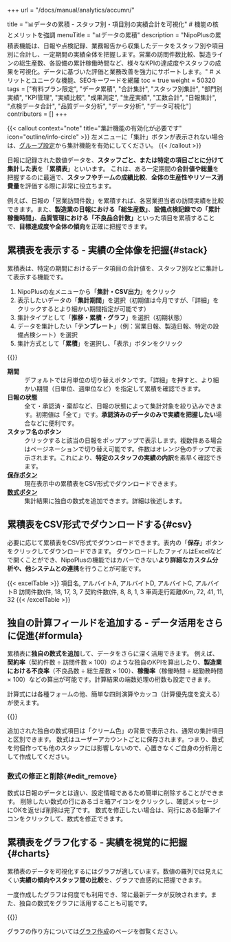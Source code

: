 +++
url = "/docs/manual/analytics/accumn/"

title = "📊データの累積 - スタッフ別・項目別の実績合計を可視化" # 機能の核とメリットを強調
menuTitle = "📊データの累積"
description = "NipoPlusの累積表機能は、日報や点検記録、業務報告から収集したデータをスタッフ別や項目別に合計し、一定期間の実績全体を把握します。営業の訪問件数比較、製造ラインの総生産数、各設備の累計稼働時間など、様々なKPIの達成度やスタッフの成果を可視化。データに基づいた評価と業務改善を強力にサポートします。" # メリットとユニークな機能、SEOキーワードを網羅
toc = true
weight = 50320
tags = ["有料プラン限定", "データ累積", "合計集計", "スタッフ別集計", "部門別実績", "KPI管理", "実績比較", "成果測定", "生産実績", "工数合計", "日報集計", "点検データ合計", "品質データ分析", "データ分析", "データ可視化"]
contributors = []
+++

{{< callout context="note" title="集計機能の有効化が必要です" icon="outline/info-circle" >}}
左メニューに「集計」ボタンが表示されない場合は、[グループ設定](/docs/setup/setting-group/#optionalFunction)から集計機能を有効にしてください。
{{< /callout >}}

日報に記録された数値データを、<strong>スタッフごと、または特定の項目ごとに分けて集計した表</strong>を「<strong>累積表</strong>」といいます。
これは、ある一定期間の**合計値や総量**を把握するのに最適で、**スタッフやチームの成績比較**、<strong>全体の生産性やリソース消費量</strong>を評価する際に非常に役立ちます。

例えば、日報の「営業訪問件数」を累積すれば、各営業担当者の訪問実績を比較できます。また、<strong>製造業の日報における「総生産数」</strong>、<strong>設備点検記録での「累計稼働時間」</strong>、<strong>品質管理における「不良品合計数」</strong>といった項目を累積することで、**目標達成度や全体の傾向**を正確に把握できます。

## 累積表を表示する - 実績の全体像を把握{#stack}

累積表は、特定の期間におけるデータ項目の合計値を、スタッフ別などに集計して表示する機能です。

1.  NipoPlusの左メニューから「<strong>集計・CSV出力</strong>」をクリック
2.  表示したいデータの「<strong>集計期間</strong>」を選択（初期値は今月ですが、「詳細」をクリックするとより細かい期間指定が可能です）
3.  集計タイプとして「<strong>推移・累積・グラフ</strong>」を選択（初期状態）
4.  データを集計したい「<strong>テンプレート</strong>」（例：営業日報、製造日報、特定の設備点検シート）を選択
5.  集計方式として「<strong>累積</strong>」を選択し、「表示」ボタンをクリック

{{<iTablet filename="img/sumstack" msg="スタッフごとの営業訪問件数、製造ラインの総生産数、各設備の累計稼働時間など、累積表で実績を比較・把握するのに便利です" alice="pc">}}

<dl class="basic">
<dt><strong>期間</strong></dt>
<dd>デフォルトでは月単位の切り替えボタンです。「詳細」を押すと、より細かい期間（日単位、週単位など）を指定して累積を確認できます。</dd>
<dt><strong>日報の状態</strong></dt>
<dd>全て・承認済・棄却など、日報の状態によって集計対象を絞り込みできます。初期値は「全て」です。<strong>承認済みのデータのみで実績を把握したい</strong>場合などに便利です。</dd>
<dt><strong>スタッフ名のボタン</strong></dt>
<dd>クリックすると該当の日報をポップアップで表示します。複数件ある場合はページネーションで切り替え可能です。件数はオレンジ色のチップで表示されます。これにより、<strong>特定のスタッフの実績の内訳</strong>を素早く確認できます。</dd>
<dt><a href="#csv"><strong>保存ボタン</strong></a></dt>
<dd>現在表示中の累積表をCSV形式でダウンロードできます。</dd>
<dt><a href="#formula"><strong>数式ボタン</strong></a></dt>
<dd>集計結果に独自の数式を追加できます。詳細は後述します。</dd>
</dl>

## 累積表をCSV形式でダウンロードする{#csv}

必要に応じて累積表をCSV形式でダウンロードできます。表内の「<strong>保存</strong>」ボタンをクリックしてダウンロードできます。
ダウンロードしたファイルはExcelなどで開くことができ、NipoPlusの機能ではカバーできない**より詳細なカスタム分析や、他システムとの連携**を行うことが可能です。

{{< excelTable >}}
項目名, アルバイトA, アルバイトD, アルバイトC, アルバイトB
訪問件数(件, 18, 17, 3, 7
契約件数(件, 8, 8, 1, 3
車両走行距離(Km, 72, 41, 11, 32
{{< /excelTable >}}

## 独自の計算フィールドを追加する - データ活用をさらに促進{#formula}

累積表に**独自の数式を追加**して、データをさらに深く活用できます。
例えば、**契約率**（契約件数 ÷ 訪問件数 × 100）のような独自のKPIを算出したり、**製造業における不良率**（不良品数 ÷ 総生産数 × 100）、**稼働率**（稼働時間 ÷ 総勤務時間 × 100）などの算出が可能です。計算結果の端数処理の桁数も設定できます。

計算式には各種フォームの他、簡単な四則演算やカッコ（計算優先度を変える）が使えます。

{{<iTablet filename="img/make" msg="「数式ボタン」をクリックして、オリジナルの計算フィールドを追加します。例えば契約率や不良率など、独自のKPIを算出しましょう" alice="pc">}}

追加された独自の数式項目は「クリーム色」の背景で表示され、通常の集計項目と区別できます。
数式はユーザーアカウントごとに保存されます。つまり、数式を何個作っても他のスタッフには影響しないので、心置きなくご自身の分析用として作成してください。

### 数式の修正と削除{#edit_remove}

数式は日報のデータとは違い、設定情報であるため簡単に削除することができます。
削除したい数式の行にあるゴミ箱アイコンをクリックし、確認メッセージにOKを返せば削除は完了です。
数式を修正したい場合は、同行にある鉛筆アイコンをクリックして、数式を修正できます。

## 累積表をグラフ化する - 実績を視覚的に把握{#charts}

累積表のデータを可視化するにはグラフが適しています。数値の羅列では見えにくい**実績の傾向やスタッフ間の比較**を、グラフで直感的に把握できます。

一度作成したグラフは何度でも利用でき、常に最新データが反映されます。また、独自の数式をグラフに活用することも可能です。

{{<iTablet filename="img/stackCharts" msg="累積表のデータを元に棒グラフを作成。スタッフごとの成果や、期間内の合計生産数、総稼働時間などを視覚的に比較できます" alice="pc">}}

グラフの作り方については[グラフ作成](/docs/manual/analytics/chart/)のページを御覧ください。
